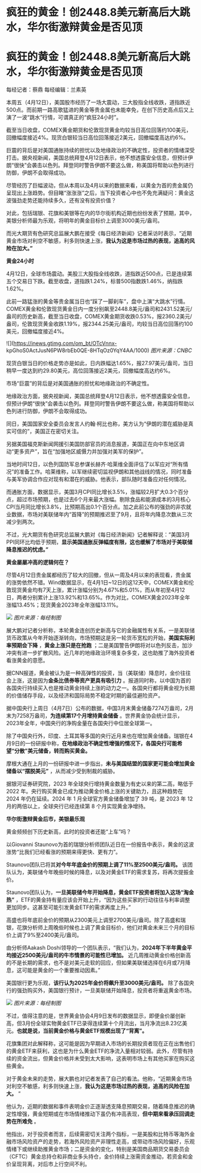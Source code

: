 # 疯狂的黄金！创2448.8美元新高后大跳水，华尔街激辩黄金是否见顶

# 疯狂的黄金！创2448.8美元新高后大跳水，华尔街激辩黄金是否见顶

每经记者：蔡鼎 每经编辑：兰素英

本周五（4月12日），美国股市经历了一场大震动，三大股指全线收跌，道指跌近500点。而前期一路高歌猛进的黄金等贵金属也未能幸免，在创下历史高点后又上演了一波“跳水”行情，可谓真正的“疯狂24小时”。

截至当日收盘，COMEX黄金期货和伦敦现货黄金均较当日高位回落约100美元，回撤幅度接近4%。现货白银较当日高位回落接近2美元，回撤幅度高达约6%。

巨震的背后是对美国通胀持续的担忧以及地缘政治的不确定性，投资者的情绪深受打击。据央视新闻，美国总统拜登4月12日表示，他不想透露安全信息，但预计伊朗“很快”会袭击以色列。拜登同时警告伊朗不要这么做，称美国将帮助以色列进行防御，伊朗不会取得成功。

尽管经历了巨幅波动，但从本周以及4月以来的数据来看，以黄金为首的贵金属仍呈现出上涨趋势。但目睹“涨涨涨”之后，当下投资者心中也不免充满疑问：黄金这波强劲走势还能持续多久，还有没有投资价值？

对此，包括瑞银、花旗和美银等在内的华尔街机构近期也纷纷发表了预期，其中，美银分析师最为乐观，将明年的黄金目标价上调至3000美元/盎司。

而光大期货有色研究总监展大鹏在接受《每日经济新闻》记者采访时表示，“近期黄金市场对利空不敏感，利多则快速上涨，**我认为这是市场过热的表现，追高的风险在加大。”**

**黄金24小时**

4月12日，全球市场震动。美股三大股指全线收跌，道指跌近500点，已是连续第五个交易日下跌。截至收盘，道指跌1.24%，标普500指数跌1.46%，纳指跌1.62%。

此前一路猛涨的黄金等贵金属当日也“踩了一脚刹车”，盘中上演“大跳水”行情。COMEX黄金和伦敦现货黄金日内一度分别飙至2448.8美元/盎司和2431.52美元/盎司的历史新高，截至当日收盘，COMEX黄金期货收跌0.53%，报2360.2美元/盎司，伦敦现货黄金收跌1.19%，报2344.25美元/盎司，均较当日高位回落约100美元，回撤幅度接近4%。

![](https://inews.gtimg.com/om_bt/OTcVnnx-
kpGhoS0ActJusN6PW8rbEb0QE-8HTqOz0YqY4AA/1000) _图片来源：CNBC_

现货白银当日的价格走势亦是如此，日内跌幅达1.65%，报27.97美元/盎司，当日稍早一度达到约29.80美元，高位回落接近2美元，回撤幅度高达约6%。

市场“巨震”的背后是对美国通胀的担忧和地缘政治的不确定性。

地缘政治方面，据央视新闻，美国总统拜登4月12日表示，他不想透露安全信息，但预计伊朗“很快”会袭击以色列。拜登同时警告伊朗不要这么做，称美国将帮助以色列进行防御，伊朗不会取得成功。

同日，美国国家安全委员会发言人约翰·柯比也称，美方认为“伊朗的潜在威胁是真实可信的”，美国正在密切关注。

另据美国福克斯新闻网援引美国防部官员的消息报道，美国正在向中东地区调动“更多资产”，旨在“加强地区威慑力并加强对美军的保护”。

当地时间12日，以色列国防军总参谋长赫齐·哈莱维全面评估了以军应对“所有情况”的准备工作。哈莱维称，以军继续密切监视伊朗和其他战线的情况，同时准备与美军协调合作应对现有和潜在的威胁。他表示，部队随时准备应对任何情况。

而通胀方面，数据显示，美国3月CPI同比增长3.5%，涨幅较2月扩大0.3个百分点，超过市场预期，也是过去6个月来最大涨幅。剔除食品和能源成本的3月核心CPI当月同比增长3.8%，比预期高出0.1个百分点。加之此前公布的强劲的非农就业数据，市场对美联储年内“首降”的预期推迟至了9月，且将年内降息次数从三次减少到两次。

不过，光大期货有色研究总监展大鹏对《每日经济新闻》记者解释说：“美国3月PPI同环比均低于预期，**显示美国通胀反弹幅度有限，这也缓解了市场对于美联储降息推迟的忧虑。”**

**黄金屡屡冲高的逻辑何在？**

尽管4月12日贵金属都经历了较大的回撤，但从一周及4月以来的表现看，贵金属的涨势依然不错。Wind数据显示，在4月1日~12日的这12天中，COMEX黄金和伦敦现货黄金均有7天上涨，累计涨幅分别为4.67%和5.01%，而从年初至4月12日，两者分别累计上涨13.92%和13.65%。作为对比，COMEX黄金2023年全年涨幅13.45%；现货黄金2023年全年涨幅13.11%。

![](https://inews.gtimg.com/om_bt/ORLLvv_Uc69H4LQ1mFyJn7ffi_iXfQ9zyvpTYxvw4oPcwAA/1000)
_图片来源：每经制图_

展大鹏对记者分析称，本轮黄金连创历史新高与它的金融属性有关系，一是美联储货币政策从今年开始逐渐转向，市场预期这是另一轮货币宽松的开始，**美国实际利率预期会下降**
，**黄金上涨只是在抢跑** ；二是美国警告伊朗将对以色列反击，加沙冲突有进一步扩散风险。近几年的地缘政治环境复杂多变，这也助推了海外投资者看涨黄金的意愿。

据CNN报道，黄金被认为是一种高弹性的投资，当（美联储）降息时，金价往往会上涨，这是因为**金条比债券等资产更具有吸引力**
。报道同时称，以中国为首的各国央行持续买入也是推动黄金持续上涨的动力之一。各国央行都将黄金视为长期的价值储存手段，以及经济和国际局势不稳定时期的最佳避险资产。

据中国央行上周日（4月7日）公布的数据，中国3月末黄金储备7274万盎司，2月末为7258万盎司，**为连续第17个月增持黄金储备**
。世界黄金协会统计显示，2023年全年，中国央行的净购金量在各国央行中位居全球第一。

除了中国央行外，印度、土耳其等多国的央行近月来也在增加黄金储备。瑞银在4月9日的一份研报中称，**在地缘政治不确定性增强的情况下，各国央行可能希望“分散”美元储备，转而购买黄金。**

摩根大通在上月的一份研报中进一步指出，**未与美国结盟的国家更可能会增加黄金储备以“摆脱美元”** ，从而减少受到制裁的威胁。

据银河证券研究院，2023 年全球央行增持黄金数量为有史以来的第二高，略低于 2022 年。央行购买黄金已成为推动黄金价格上涨的关键助力，且这种趋势在
2024 年仍在延续。2024 年 1 月全球官方黄金储备增加了 39 吨，是 2023 年 12 月的两倍以上，全球央行已经连续第 8
个月实现黄金净增持。

**华尔街激辩黄金后市，美银最乐观**

黄金频频创下历史新高，此时的投资者还能“上车”吗？

以Giovanni Staunovo为首的瑞银分析师团队近日在一份报告中表示，黄金的这波涨势“比我们已经看涨的预期来得更快、更有力”。

Staunovo团队已将其**对今年年底金价的预期上调了11%至2500美元/盎司。**
该团队认为，美联储今年晚些时候的降息，以及对黄金ETF的需求复苏，将再次提振金价。

Staunovo团队认为，**一旦美联储今年开始降息，黄金ETF投资者将加入这场“淘金热”**
，ETF的黄金持有量应该会开始上升，“因为这些买家的行动往往与利率调整更加同步。这甚至可能引发黄金ETF的需求再度上升。”

高盛也将年底前金价的预期从2300美元上调至2700美元/盎司。除了高盛和瑞银，花旗分析师上周晚些时候也上调了黄金目标价，他们对黄金未来三个月的目标价上调了9%至2400美元/盎司。

由分析师Aakash Doshi领导的一个团队表示，“我们认为，**2024年下半年黄金平均接近2500美元/盎司的牛市情景的可能性已增加。**
近几周推动黄金价格创新高的不是长期的需求，也不是对美元走软的回应，但如果美联储选择在6月或7月降息，这可能是黄金的一个重要推动因素。”

美国银行更为乐观，**该行认为2025年金价将飙升至3000美元/盎司。**
除了各国央行的强劲购买外，美国银行预计，一旦美联储开始降息，投资者将重返黄金市场。

![](https://inews.gtimg.com/om_bt/OCAT9_cZZbuIisjx7WvAI4zjQF9DLjyJ5x9D1b-jjewH8AA/1000)
_图片来源：每经制图_

不过，值得注意的是，世界黄金协会4月9日发布的数据显示，即便金价屡创新高，但3月份全球实物黄金ETF已录得连续第十个月流出，当月净流出8.23亿美元。**也就是说，当前黄金价格与黄金ETF规模出现了“背离”。**

花旗集团对此解释称，这可能是因为早期进入市场的长期投资者现在正在出售他们的黄金ETF来获利，这也是为什么黄金ETF的净流入量相对较弱。此外，尽管有持续的资金流出，但黄金价格并未受到太大影响，这表明市场上有其他买家在购买这些黄金。

对于黄金未来的走势，展大鹏也对记者发表了自己的看法。他称，“近期黄金市场对利空不敏感，利多则快速上涨，**我认为这是市场过热的表现，追高的风险在加大。**
”

他认为，近期的数据和事件表明金价正逐渐透支降息预期交易，随着降息推迟的确定性增强，黄金短期或在市场情绪推动下虽仍有冲高表现，**但中期来看承压回调走势在所难免**
。

他指出，对于投资者而言，后续需密切关注两个指标，一是美股和比特币等海外金融市场风险资产的走势，若海外风险资产非理性走高，或带动市场风险偏好，乐观情绪下或继续助推黄金市场；二是资金的变化，特别是美国商品期货交易委员会（CFTC）黄金总持仓和非商业多头持仓，金价持续上涨需资金推动，若资金和金价呈现背离，对后市上行空间不利。

